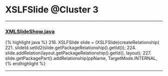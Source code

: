 # XSLFSlide @Cluster 3

***

### [XMLSlideShow.java](https://searchcode.com/codesearch/view/97406883/)
{% highlight java %}
216. XSLFSlide slide = (XSLFSlide)createRelationship(
221. slideId.setId2(slide.getPackageRelationship().getId());
224. slide.addRelation(layout.getPackageRelationship().getId(), layout);
227. slide.getPackagePart().addRelationship(ppName, TargetMode.INTERNAL,
{% endhighlight %}

***

